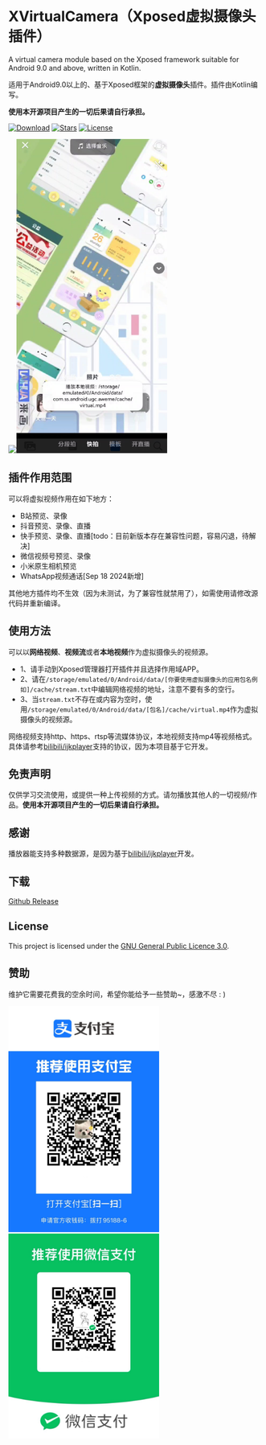 # XVirtualCamera（Xposed虚拟摄像头插件）

A virtual camera module based on the Xposed framework suitable for Android 9.0 and above, written in Kotlin.

适用于Android9.0以上的、基于Xposed框架的**虚拟摄像头**插件。插件由Kotlin编写。

**使用本开源项目产生的一切后果请自行承担。**

[![Download](https://img.shields.io/github/v/release/sandyz987/XVirtualCamera?label=Download)](https://github.com/sandyz987/XVirtualCamera/releases/latest)
[![Stars](https://img.shields.io/github/stars/sandyz987/XVirtualCamera?label=Stars)](https://github.com/sandyz987/XVirtualCamera)
[![License](https://img.shields.io/github/license/sandyz987/XVirtualCamera?label=License)](https://choosealicense.com/licenses/gpl-3.0/)

<img src="preview.gif" width="300px"><img src="preview.png" width="300px">



## 插件作用范围

可以将虚拟视频作用在如下地方：

- B站预览、录像
- 抖音预览、录像、直播
- 快手预览、录像、直播[todo：目前新版本存在兼容性问题，容易闪退，待解决]
- 微信视频号预览、录像
- 小米原生相机预览
- WhatsApp视频通话[Sep 18 2024新增]

其他地方插件均不生效（因为未测试，为了兼容性就禁用了），如需使用请修改源代码并重新编译。



## 使用方法

可以以**网络视频**、**视频流**或者**本地视频**作为虚拟摄像头的视频源。

- 1、请手动到Xposed管理器打开插件并且选择作用域APP。
- 2、请在`/storage/emulated/0/Android/data/[你要使用虚拟摄像头的应用包名例如]/cache/stream.txt`中编辑网络视频的地址，注意不要有多的空行。
- 3、当`stream.txt`不存在或内容为空时，使用`/storage/emulated/0/Android/data/[包名]/cache/virtual.mp4`作为虚拟摄像头的视频源。

网络视频支持http、https、rtsp等流媒体协议，本地视频支持mp4等视频格式。具体请参考[bilibili/ijkplayer](https://github.com/bilibili/ijkplayer)支持的协议，因为本项目基于它开发。



## 免责声明
仅供学习交流使用，或提供一种上传视频的方式。请勿播放其他人的一切视频/作品。**使用本开源项目产生的一切后果请自行承担。**



## 感谢

播放器能支持多种数据源，是因为基于[bilibili/ijkplayer](https://github.com/bilibili/ijkplayer)开发。



## 下载
[Github Release](https://github.com/sandyz987/XVirtualCamera/releases/latest)



## License

This project is licensed under the [GNU General Public Licence 3.0](https://choosealicense.com/licenses/gpl-3.0/).



## 赞助

维护它需要花费我的空余时间，希望你能给予一些赞助~，感激不尽 : )

<img src="zfb.jpg" width="300px"><img src="wx.jpg" width="300px">
